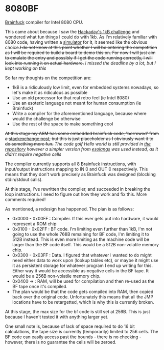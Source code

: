 8080BF
======
[Brainfuck](https://esolangs.org/wiki/brainfuck) compiler for Intel 8080 CPU.

This came about because I saw the [Hackaday's 1kB
challenge](https://hackaday.io/contest/18215-the-1kb-challenge) and
wondered what fun things I could do with 1kb. As I'm relatively
familiar with 8080 code, having written a
[simulator](https://github.com/nistur/tlvm) for it, it seemed like the
obvious choice.~~I do not know at this point whether I will be entering
the competition as I will be required to build a board to demo this
on. For now I will just aim to emulate the entry and possibly if I get
the code running correctly, I will look into running it on actual
hardware.~~ *I missed the deadline by a lot, but I kept working on this*

So far my thoughts on the competition are:
- 1kB is a ridiculously low limit, even for embedded systems nowadays,
so let's make it as ridiculous as possible
- Use an old processor for that real retro feel (ie Intel 8080)
- Use an esoteric language not meant for human consumption (ie
Brainfuck)
- Write a compiler for the aforementioned language, because where
would the challenge be otherwise
- Use the rest of the space to make something cool

~~At this stage my ASM has some embedded brainfuck code, 'borrowed' from
a [stackexchange
post](https://codegolf.stackexchange.com/questions/55422/hello-world/68494#68494),
but this is just placeholder as I obviously want it to do something
more fun.~~ *The code golf Hello world is still provided in [the
repository](src/hello.asm) however a simpler version from
[esolangs](https://esolangs.org/wiki/Brainfuck) was used instead, as
it didn't require negative cells*

The compiler currently supports all 8 Brainfuck instructions, with
input/output instructions mapping to IN 0 and OUT 0 respectively. This
means that they don't work precisely as Brainfuck was designed
(blocking stdin/stdout calls).

At this stage, I've rewritten the compiler, and succeeded in breaking
the loop instructions. I need to figure out how they work and fix
this. More comments required!

As mentioned, a redesign has happened. The plan is as follows:
- 0x0000 - 0x00FF : Compiler. If this ever gets put into hardware, it
would represent a ROM chip
- 0x0100 - 0x02FF : BF code. I'm limiting even further than 1kB, I'm
not going to use the whole 768B remaining for BF code, I'm limiting it
to 512B instead. This is even more limiting as the machine code will
be larger than the BF code itself. This would be a 512B non-volatile
memory chip.
- 0x0300 - 0x03FF : Data. I figured that whatever I wanted to do might
need either data to work upon (lookup tables etc), or maybe it might
use it as persistent storage for whatever program I end up writing for
this. Either way it would be accessible as negative cells in the BF
tape. It would be a 256B non-volatile memory chip.
- 0x0400 -> : RAM, will be used for compilation and then re-used as
the BF tape once it's compiled.
- The plan would be that the code gets compiled into RAM, then
copied back over the original code. Unfortunately this means that all
the JMP locations have to be retargetted, which is why this is
currently broken.

At this stage, the max size for the bf code is still set at 256B. This
is just because I haven't tested it with anything larger yet.

One small note is, because of lack of space required to do 16 bit
calculations, the tape size is currently (temporarily) limited to 256
cells. The BF code can easily access past the bounds - there is no
checking - however, there is no guarantee the cells will be zeroed.
